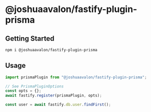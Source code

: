 # @joshuaavalon/fastify-plugin-prisma

## Getting Started

```sh
npm i @joshuaavalon/fastify-plugin-prisma
```

## Usage

```typescript
import prismaPlugin from "@joshuaavalon/fastify-plugin-prisma";

// See PrismaPluginOptions
const opts = {};
await fastify.register(prismaPlugin, opts);

const user = await fastify.db.user.findFirst();
```
